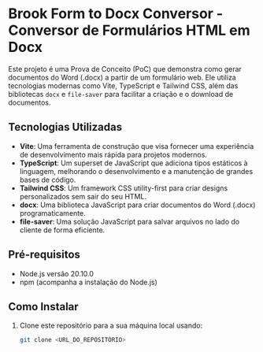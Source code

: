 # Brook Form to Docx Conversor - Conversor de Formulários HTML em Docx

Este projeto é uma Prova de Conceito (PoC) que demonstra como gerar documentos do Word (.docx) a partir de um formulário web. Ele utiliza tecnologias modernas como Vite, TypeScript e Tailwind CSS, além das bibliotecas `docx` e `file-saver` para facilitar a criação e o download de documentos.

## Tecnologias Utilizadas

- **Vite**: Uma ferramenta de construção que visa fornecer uma experiência de desenvolvimento mais rápida para projetos modernos.
- **TypeScript**: Um superset de JavaScript que adiciona tipos estáticos à linguagem, melhorando o desenvolvimento e a manutenção de grandes bases de código.
- **Tailwind CSS**: Um framework CSS utility-first para criar designs personalizados sem sair do seu HTML.
- **docx**: Uma biblioteca JavaScript para criar documentos do Word (.docx) programaticamente.
- **file-saver**: Uma solução JavaScript para salvar arquivos no lado do cliente de forma eficiente.

## Pré-requisitos

- Node.js versão 20.10.0
- npm (acompanha a instalação do Node.js)

## Como Instalar

1. Clone este repositório para a sua máquina local usando:
   ```bash
   git clone <URL_DO_REPOSITÓRIO>